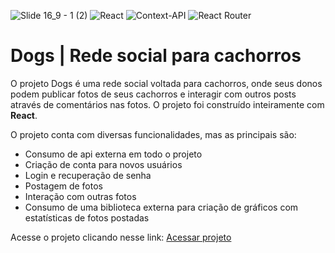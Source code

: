 ![Slide 16_9 - 1 (2)](https://github.com/ruancosta07/Dogs/assets/143808398/0f9864a8-ee3b-488d-b5ae-9aab0bd7876e)
![React](https://img.shields.io/badge/react-%2320232a.svg?style=for-the-badge&logo=react&logoColor=%2361DAFB)
![Context-API](https://img.shields.io/badge/Context--Api-000000?style=for-the-badge&logo=react)
![React Router](https://img.shields.io/badge/React_Router-CA4245?style=for-the-badge&logo=react-router&logoColor=white)

# Dogs | Rede social para cachorros

O projeto Dogs é uma rede social voltada para cachorros, onde seus donos podem publicar fotos de seus cachorros e interagir com outros posts através de comentários nas fotos. O projeto foi construído inteiramente com <strong>React</strong>.

O projeto conta com diversas funcionalidades, mas as principais são: 

- Consumo de api externa em todo o projeto
- Criação de conta para novos usuários
- Login e recuperação de senha
- Postagem de fotos
- Interação com outras fotos
- Consumo de uma biblioteca externa para criação de gráficos com estatísticas de fotos postadas

Acesse o projeto clicando nesse link: <a href="https://ruancosta-dogs.vercel.app/">Acessar projeto<a/>

